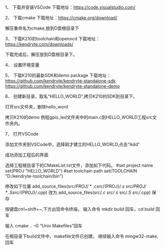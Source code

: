 
1、	下载并安装VSCode
下载地址：https://code.visualstudio.com/
 

2、	下载cmake
下载地址：https://cmake.org/download/
 
解压重命名为cmake,放到D盘根目录下
 
3、	下载K210的toolchain和openocd
下载地址：https://kendryte.com/downloads/
 
下载完成后，解压放到D盘根目录下。
 
4、	设置环境变量
 
5、	下载K210的最新SDK和demo package
下载地址：https://github.com/kendryte/kendryte-standalone-sdk
          https://github.com/kendryte/kendryte-standalone-demo

 
 
6、	创建新目录，取名“HELLO_WORLD”,拷贝K210的SDK到目录下。
 

 
打开src文件夹，删除hello_word
 
拷贝K210的demo 例程gpio_led文件夹中的main.c到HELLO_WORLD工程src文件夹内。
 
 

7、	打开VSCode
 
添加文件夹到VSCode中，选择刚才建立的HELLO_WORLD,点击“Add”
 
成功添加工程后的界面
 
选择工程根目录下的CMakeList.txt文件，添加如下代码。
#set project name
set(PROJ "HELLO_WORLD")
#set toolchain path
set(TOOLCHAIN "D:/kendryte-toolchain/bin")
 
修改如下位置
add_source_files(src/${PROJ}/*.c src/${PROJ}/*.s src/${PROJ}/*.S src/${PROJ}/*.cpp)
改为
add_source_files(src/*.c src/*.s src/*.S src/*.cpp)
保存
 
 
按键盘ctrl+shift+~,下方出现命令终端，
输入命令 mkdir build 回车，cd build 回车
 
输入 cmake .. –G “Unix Makefiles”回车
 
在根目录下build文件中，makefile文件已创建。
继续输入命令 mingw32-make,回车

